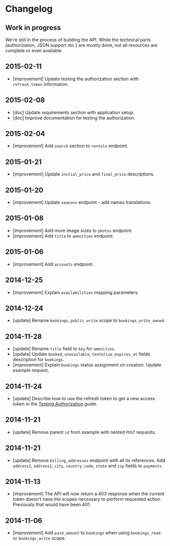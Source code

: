 # Changelog

## Work in progress

We're still in the process of building the API. While the technical parts
(authorization, JSON support etc.) are mostly done, not all resources
are complete or even available.

## 2015-02-11
  * [improvement] Update testing the authorization section with `refresh_token` information.

## 2015-02-08
  * [doc] Update requirements section with application setup.
  * [doc] Improve documentation for testing the authorization.

## 2015-02-04
  * [improvement] Add `search` section to `rentals` endpoint.

## 2015-01-21
  * [improvement] Update `initial_price` and `final_price` descriptions.

## 2015-01-20
  * [improvement] Update `seasons` endpoint - add names translations.

## 2015-01-08
  * [improvement] Add more image sizes to `photos` endpoint.
  * [improvement] Add `title` to `amenities` endpoint.

## 2015-01-06
  * [improvement] Add `accounts` endpoint.

## 2014-12-25
  * [improvement] Explain `availabilities` mapping parameters.

## 2014-12-24
  * [update] Rename `bookings_public_write` scope to `bookings_write_owned`.

## 2014-11-28
  * [update] Rename `title` field to `key` for `amenities`.
  * [update] Update `booked`, `unavailable`, `tentative_expires_at` fields description for `bookings`.
  * [improvement] Explain `bookings` status assignment on creation. Update example request.

## 2014-11-24
  * [update] Describe how to use the refresh token to get a new access token in the [Testing Authorization](/reference/testing_authorization) guide.

## 2014-11-21
  * [update] Remove parent `id` from example with nested `POST` requests.

## 2014-11-21
  * [update] Remove `billing_addresses` endpoint with all its references. Add `address1`, `address2`, `city`, `country_code`, `state` and `zip` fields to `payments`.

## 2014-11-13
  * [improvement] The API will now return a 403 response when the current token doesn't have
    the scopes necessary to perform requested action. Previously that would have been 401.

## 2014-11-06
  * [improvement] Add `paid_amount` to `bookings` when using `bookings_read` or `bookings_write` scope.

